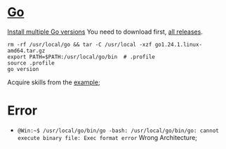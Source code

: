 # [Go](https://go.dev/learn/)
[Install multiple Go versions](https://go.dev/doc/manage-install)
You need to download first, [all releases](https://go.dev/dl/).
```
rm -rf /usr/local/go && tar -C /usr/local -xzf go1.24.1.linux-amd64.tar.gz
export PATH=$PATH:/usr/local/go/bin  # .profile
source .profile
go version
```
Acquire skills from the [example](https://gobyexample.com/);

# Error
- `@Win:~$ /usr/local/go/bin/go
-bash: /usr/local/go/bin/go: cannot execute binary file: Exec format error`
Wrong Architecture;
